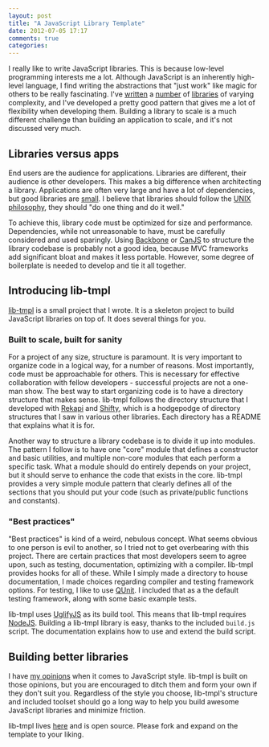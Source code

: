 ```yaml
---
layout: post
title: "A JavaScript Library Template"
date: 2012-07-05 17:17
comments: true
categories:
---
```


I really like to write JavaScript libraries.  This is because low-level programming interests me a lot.  Although JavaScript is an inherently high-level language, I find writing the abstractions that "just work" like magic for others to be really fascinating.  I've [written](https://github.com/jeremyckahn/c-qwncr) a [number](https://github.com/jeremyckahn/shifty) of [libraries](https://github.com/jeremyckahn/rekapi) of varying complexity, and I've developed a pretty good pattern that gives me a lot of flexibility when developing them.  Building a library to scale is a much different challenge than building an application to scale, and it's not discussed very much.

## Libraries versus apps

End users are the audience for applications.  Libraries are different, their audience is other developers.  This makes a big difference when architecting a library.  Applications are often very large and have a lot of dependencies, but good libraries are [small](http://microjs.com/).  I believe that libraries should follow the [UNIX philosophy](http://en.wikipedia.org/wiki/Unix_philosophy), they should "do one thing and do it well."

To achieve this, library code must be optimized for size and performance.  Dependencies, while not unreasonable to have, must be carefully considered and used sparingly.  Using [Backbone](http://backbonejs.org/) or [CanJS](http://canjs.us/) to structure the library codebase is probably not a good idea, because MVC frameworks add significant bloat and makes it less portable.  However, some degree of boilerplate is needed to develop and tie it all together.

## Introducing lib-tmpl

[lib-tmpl](https://github.com/jeremyckahn/lib-tmpl) is a small project that I wrote.  It is a skeleton project to build JavaScript libraries on top of.  It does several things for you.

### Built to scale, built for sanity

For a project of any size, structure is paramount.  It is very important to organize code in a logical way, for a number of reasons.  Most importantly, code must be approachable for others.  This is necessary for effective collaboration with fellow developers - successful projects are not a one-man show.  The best way to start organizing code is to have a directory structure that makes sense.  lib-tmpl follows the directory structure that I developed with [Rekapi](https://github.com/jeremyckahn/rekapi) and [Shifty](https://github.com/jeremyckahn/shifty), which is a hodgepodge of directory structures that I saw in various other libraries.  Each directory has a README that explains what it is for.

Another way to structure a library codebase is to divide it up into modules.  The pattern I follow is to have one "core" module that defines a constructor and basic utilities, and multiple non-core modules that each perform a specific task.  What a module should do entirely depends on your project, but it should serve to enhance the code that exists in the core.  lib-tmpl provides a very simple module pattern that clearly defines all of the sections that you should put your code (such as private/public functions and constants).

### "Best practices"

"Best practices" is kind of a weird, nebulous concept.  What seems obvious to one person is evil to another, so I tried not to get overbearing with this project.  There are certain practices that most developers seem to agree upon, such as testing, documentation, optimizing with a compiler.  lib-tmpl provides hooks for all of these.  While I simply made a directory to house documentation, I made choices regarding compiler and testing framework options.  For testing, I like to use [QUnit](http://qunitjs.com/).  I included that as a the default testing framework, along with some basic example tests.

lib-tmpl uses [UglifyJS](https://github.com/mishoo/UglifyJS/) as its build tool.  This means that lib-tmpl requires [NodeJS](http://nodejs.org/).  Building a lib-tmpl library is easy, thanks to the included `build.js` script.  The documentation explains how to use and extend the build script.

## Building better libraries

I have [my opinions](/blog/2012/07/01/treating-javascript-like-a-30-year-old-language/) when it comes to JavaScript style.  lib-tmpl is built on those opinions, but you are encouraged to ditch them and form your own if they don't suit you.  Regardless of the style you choose, lib-tmpl's structure and included toolset should go a long way to help you build awesome JavaScript libraries and minimize friction.

lib-tmpl lives [here](https://github.com/jeremyckahn/lib-tmpl) and is open source.  Please fork and expand on the template to your liking.
